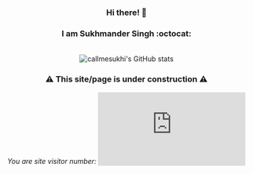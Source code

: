 <div align="center">

### Hi there! :wave:

### I am Sukhmander Singh :octocat:

<br>![callmesukhi's GitHub stats](https://github-readme-stats.vercel.app/api?username=callmesukhi&count_private=true&show_icons=true&theme=radical)

### :warning: This site/page is under construction :warning:

<div>


<footer>

*You are site visitor number:* <sub>![Hit counter](https://smallcounter.com/count.php?c_style=48&id=1660465353)<sub>

</footer>
